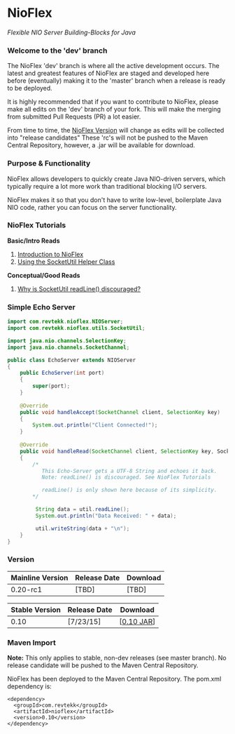 # NioFlex
*Flexible NIO Server Building-Blocks for Java*

### Welcome to the 'dev' branch

The NioFlex 'dev' branch is where all the active development occurs. The latest and greatest
features of NioFlex are staged and developed here before (eventually) making it to the 'master' branch
when a release is ready to be deployed. 

It is highly recommended that if you want to contribute to NioFlex, please make all edits on the 'dev'
branch of your fork. This will make the merging from submitted Pull Requests (PR) a lot easier. 

From time to time, the [NioFlex Version](#version) will change as edits will be collected into "release candidates"
These 'rc's will not be pushed to the Maven Central Repository, however, a .jar will be available for download.

### Purpose & Functionality

NioFlex allows developers to quickly create Java NIO-driven servers, which typically
require a lot more work than traditional blocking I/O servers.

NioFlex makes it so that you don't have to write low-level, boilerplate Java NIO code,
rather you can focus on the server functionality.

### NioFlex Tutorials

**Basic/Intro Reads**

1. [Introduction to NioFlex](https://gist.github.com/maheshkhanwalkar/e659a00dc93b4b01eb25)
2. [Using the SocketUtil Helper Class](https://gist.github.com/maheshkhanwalkar/534c7e4f6b0cd1ceb5df)

**Conceptual/Good Reads**

1. [Why is SocketUtil readLine() discouraged?](https://gist.github.com/maheshkhanwalkar/5a6e5314f9f8c163e7a4)

### Simple Echo Server

```java
import com.revtekk.nioflex.NIOServer;
import com.revtekk.nioflex.utils.SocketUtil;

import java.nio.channels.SelectionKey;
import java.nio.channels.SocketChannel;

public class EchoServer extends NIOServer
{
    public EchoServer(int port)
    {
        super(port);
    }
    
    @Override
    public void handleAccept(SocketChannel client, SelectionKey key)
    {
        System.out.println("Client Connected!");
    }
    
    @Override
    public void handleRead(SocketChannel client, SelectionKey key, SocketUtil util)
    {
        /*
           This Echo-Server gets a UTF-8 String and echoes it back.
           Note: readLine() is discouraged. See NioFlex Tutorials

           readLine() is only shown here because of its simplicity.
        */

         String data = util.readLine();
         System.out.println("Data Received: " + data);

         util.writeString(data + "\n");
    }
}
```

### Version

| Mainline Version | Release Date  | Download    | 
| ---------------- | ------------- | ----------- |
| 0.20-rc1         | [TBD]         | [TBD]       |



| Stable Version   | Release Date  | Download                                                                               | 
| ---------------- | ------------- | -------------------------------------------------------------------------------------- |
| 0.10             | [7/23/15]     | [[0.10 JAR](http://central.maven.org/maven2/com/revtekk/nioflex/0.10/nioflex-0.10.jar)]     |

### Maven Import

**Note:** This only applies to stable, non-dev releases (see master branch). No release candidate will
be pushed to the Maven Central Repository. 

NioFlex has been deployed to the Maven Central Repository. The pom.xml
dependency is:

```
<dependency>
  <groupId>com.revtekk</groupId>
  <artifactId>nioflex</artifactId>
  <version>0.10</version>
</dependency>
```
